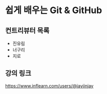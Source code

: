# 쉽게 배우는 Git & GitHub

## 컨트리뷰터 목록

- 진유림
- 너구리
- 지로

## 강의 링크
https://www.inflearn.com/users/@jayjinjay